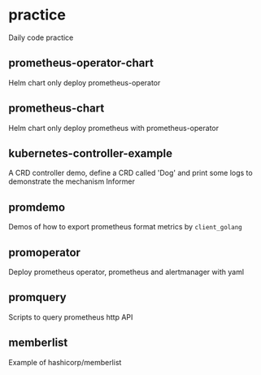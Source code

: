# practice
Daily code practice

## prometheus-operator-chart

Helm chart only deploy prometheus-operator

## prometheus-chart

Helm chart only deploy prometheus with prometheus-operator

## kubernetes-controller-example

A CRD controller demo, define a CRD called 'Dog' and print some logs to demonstrate the mechanism Informer

## promdemo

Demos of how to export prometheus format metrics by `client_golang`

## promoperator

Deploy prometheus operator, prometheus and alertmanager with yaml

## promquery

Scripts to query prometheus http API

## memberlist

Example of hashicorp/memberlist
